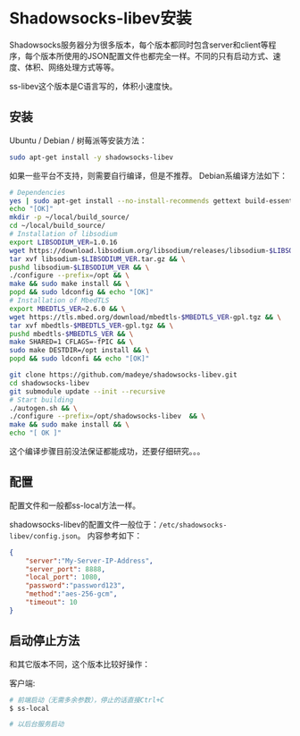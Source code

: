 # Shadowsocks-libev安装

Shadowsocks服务器分为很多版本，每个版本都同时包含server和client等程序，每个版本所使用的JSON配置文件也都完全一样。不同的只有启动方式、速度、体积、网络处理方式等等。

ss-libev这个版本是C语言写的，体积小速度快。


## 安装

Ubuntu / Debian / 树莓派等安装方法：
```sh
sudo apt-get install -y shadowsocks-libev
```

如果一些平台不支持，则需要自行编译，但是不推荐。
Debian系编译方法如下：
```sh
# Dependencies
yes | sudo apt-get install --no-install-recommends gettext build-essential autoconf libtool libpcre3-dev asciidoc xmlto libev-dev libc-ares-dev automake libmbedtls-dev libsodium-devA && \
echo "[OK]"
mkdir -p ~/local/build_source/
cd ~/local/build_source/
# Installation of libsodium
export LIBSODIUM_VER=1.0.16
wget https://download.libsodium.org/libsodium/releases/libsodium-$LIBSODIUM_VER.tar.gz && \
tar xvf libsodium-$LIBSODIUM_VER.tar.gz && \
pushd libsodium-$LIBSODIUM_VER && \
./configure --prefix=/opt && \
make && sudo make install && \
popd && sudo ldconfig && echo "[OK]"
# Installation of MbedTLS
export MBEDTLS_VER=2.6.0 && \
wget https://tls.mbed.org/download/mbedtls-$MBEDTLS_VER-gpl.tgz && \
tar xvf mbedtls-$MBEDTLS_VER-gpl.tgz && \
pushd mbedtls-$MBEDTLS_VER && \
make SHARED=1 CFLAGS=-fPIC && \
sudo make DESTDIR=/opt install && \
popd && sudo ldconfi && echo "[OK]"

git clone https://github.com/madeye/shadowsocks-libev.git
cd shadowsocks-libev
git submodule update --init --recursive
# Start building
./autogen.sh && \
./configure --prefix=/opt/shadowsocks-libev  && \
make && sudo make install && \
echo "[ OK ]"
```

这个编译步骤目前没法保证都能成功，还要仔细研究。。。


## 配置

配置文件和一般都ss-local方法一样。

shadowsocks-libev的配置文件一般位于：`/etc/shadowsocks-libev/config.json`。
内容参考如下：
```json
{
    "server":"My-Server-IP-Address",
    "server_port": 8888,
    "local_port": 1080,
    "password":"password123",
    "method":"aes-256-gcm",
    "timeout": 10
}
```


## 启动停止方法



和其它版本不同，这个版本比较好操作：

客户端:
```sh
# 前端启动（无需多余参数），停止的话直接Ctrl+C
$ ss-local

# 以后台服务启动

```